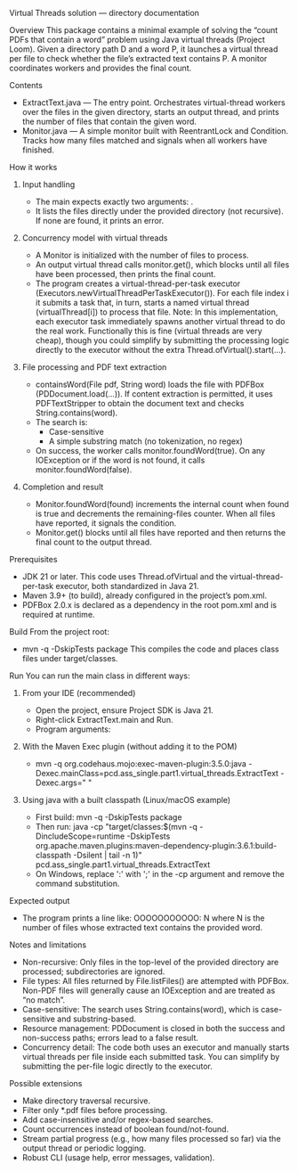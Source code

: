 Virtual Threads solution — directory documentation

Overview
This package contains a minimal example of solving the “count PDFs that contain a word” problem using Java virtual threads (Project Loom).
Given a directory path D and a word P, it launches a virtual thread per file to check whether the file’s extracted text contains P. A monitor coordinates workers and provides the final count.

Contents
- ExtractText.java — The entry point. Orchestrates virtual-thread workers over the files in the given directory, starts an output thread, and prints the number of files that contain the given word.
- Monitor.java — A simple monitor built with ReentrantLock and Condition. Tracks how many files matched and signals when all workers have finished.

How it works
1) Input handling
   - The main expects exactly two arguments: <directory> <word>.
   - It lists the files directly under the provided directory (not recursive). If none are found, it prints an error.

2) Concurrency model with virtual threads
   - A Monitor is initialized with the number of files to process.
   - An output virtual thread calls monitor.get(), which blocks until all files have been processed, then prints the final count.
   - The program creates a virtual-thread-per-task executor (Executors.newVirtualThreadPerTaskExecutor()). For each file index i it submits a task that, in turn, starts a named virtual thread (virtualThread[i]) to process that file.
     Note: In this implementation, each executor task immediately spawns another virtual thread to do the real work. Functionally this is fine (virtual threads are very cheap), though you could simplify by submitting the processing logic directly to the executor without the extra Thread.ofVirtual().start(...).

3) File processing and PDF text extraction
   - containsWord(File pdf, String word) loads the file with PDFBox (PDDocument.load(...)). If content extraction is permitted, it uses PDFTextStripper to obtain the document text and checks String.contains(word).
   - The search is:
     - Case-sensitive
     - A simple substring match (no tokenization, no regex)
   - On success, the worker calls monitor.foundWord(true). On any IOException or if the word is not found, it calls monitor.foundWord(false).

4) Completion and result
   - Monitor.foundWord(found) increments the internal count when found is true and decrements the remaining-files counter. When all files have reported, it signals the condition.
   - Monitor.get() blocks until all files have reported and then returns the final count to the output thread.

Prerequisites
- JDK 21 or later. This code uses Thread.ofVirtual and the virtual-thread-per-task executor, both standardized in Java 21.
- Maven 3.9+ (to build), already configured in the project’s pom.xml.
- PDFBox 2.0.x is declared as a dependency in the root pom.xml and is required at runtime.

Build
From the project root:
- mvn -q -DskipTests package
This compiles the code and places class files under target/classes.

Run
You can run the main class in different ways:
1) From your IDE (recommended)
   - Open the project, ensure Project SDK is Java 21.
   - Right-click ExtractText.main and Run.
   - Program arguments: <directory> <word>

2) With the Maven Exec plugin (without adding it to the POM)
   - mvn -q org.codehaus.mojo:exec-maven-plugin:3.5.0:java -Dexec.mainClass=pcd.ass_single.part1.virtual_threads.ExtractText -Dexec.args="<directory> <word>"

3) Using java with a built classpath (Linux/macOS example)
   - First build: mvn -q -DskipTests package
   - Then run:
     java -cp "target/classes:$(mvn -q -DincludeScope=runtime -DskipTests org.apache.maven.plugins:maven-dependency-plugin:3.6.1:build-classpath -Dsilent | tail -n 1)" \
       pcd.ass_single.part1.virtual_threads.ExtractText <directory> <word>
   - On Windows, replace ':' with ';' in the -cp argument and remove the command substitution.

Expected output
- The program prints a line like:
  OOOOOOOOOOO: N
  where N is the number of files whose extracted text contains the provided word.

Notes and limitations
- Non-recursive: Only files in the top-level of the provided directory are processed; subdirectories are ignored.
- File types: All files returned by File.listFiles() are attempted with PDFBox. Non-PDF files will generally cause an IOException and are treated as “no match”.
- Case-sensitive: The search uses String.contains(word), which is case-sensitive and substring-based.
- Resource management: PDDocument is closed in both the success and non-success paths; errors lead to a false result.
- Concurrency detail: The code both uses an executor and manually starts virtual threads per file inside each submitted task. You can simplify by submitting the per-file logic directly to the executor.

Possible extensions
- Make directory traversal recursive.
- Filter only *.pdf files before processing.
- Add case-insensitive and/or regex-based searches.
- Count occurrences instead of boolean found/not-found.
- Stream partial progress (e.g., how many files processed so far) via the output thread or periodic logging.
- Robust CLI (usage help, error messages, validation).
